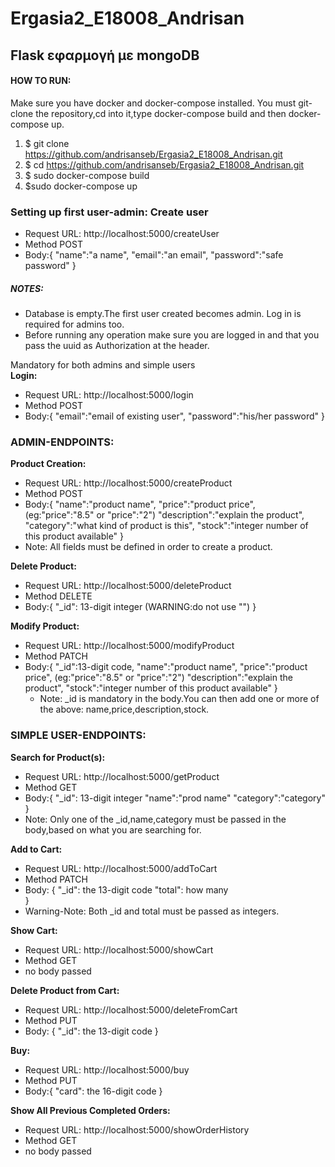 # Ergasia2_E18008_Andrisan
## Flask εφαρμογή με mongoDB

#### HOW TO RUN:
Make sure you have docker and docker-compose installed.
You must git-clone the repository,cd into it,type docker-compose build and then docker-compose up.

1. $ git clone https://github.com/andrisanseb/Ergasia2_E18008_Andrisan.git
1. $ cd https://github.com/andrisanseb/Ergasia2_E18008_Andrisan.git
1. $ sudo docker-compose build
1. $sudo docker-compose up


### Setting up first user-admin: **Create user**
  - Request URL: http://localhost:5000/createUser
  - Method POST
  - Body:{
    "name":"a name",
    "email":"an email",
    "password":"safe password"
      }
      
      
##### NOTES:
- Database is empty.The first user created becomes admin. Log in is required for admins too.
- Before running any operation make sure you are logged in and that you pass the uuid as Authorization at the header.
      
      
Mandatory for both admins and simple users    
**Login:**
  - Request URL: http://localhost:5000/login
  - Method POST
  - Body:{
    "email":"email of existing user",
    "password":"his/her password"
      }


### ADMIN-ENDPOINTS:

**Product Creation:**
  - Request URL: http://localhost:5000/createProduct
  - Method POST
  - Body:{
    "name":"product name",
    "price":"product price", (eg:"price":"8.5" or "price":"2")
    "description":"explain the product",
    "category":"what kind of product is this",
    "stock":"integer number of this product available"
      }
   - Note: All fields must be defined in order to create a product. 

**Delete Product:**
  - Request URL: http://localhost:5000/deleteProduct
  - Method DELETE
  - Body:{
    "_id": 13-digit integer (WARNING:do not use "") 
      }
      

**Modify Product:**
  - Request URL: http://localhost:5000/modifyProduct
  - Method PATCH
  - Body:{
    "_id":13-digit code,
    "name":"product name",
    "price":"product price", (eg:"price":"8.5" or "price":"2")
    "description":"explain the product",
    "stock":"integer number of this product available"
      }
    - Note: _id is mandatory in the body.You can then add one or more of the above: name,price,description,stock.


### SIMPLE USER-ENDPOINTS:

**Search for Product(s):**
  - Request URL: http://localhost:5000/getProduct
  - Method GET
  - Body:{
        "_id": 13-digit integer
        "name":"prod name"
         "category":"category"
         }
   - Note: Only one of the _id,name,category must be passed in the body,based on what you are searching for.


**Add to Cart:**
  - Request URL: http://localhost:5000/addToCart
  - Method PATCH
  - Body:
        {
            "_id": the 13-digit code 
            "total": how many  
        } 
   - Warning-Note: Both _id and total must be passed as integers.

  
**Show Cart:**
  - Request URL: http://localhost:5000/showCart
  - Method GET
  - no body passed
  
  
**Delete Product from Cart:**
  - Request URL: http://localhost:5000/deleteFromCart
  - Method PUT
  - Body:
        {
            "_id": the 13-digit code 
        }


**Buy:**
  - Request URL: http://localhost:5000/buy
  - Method PUT
  - Body:{
          "card": the 16-digit code
         }


**Show All Previous Completed Orders:**
  - Request URL: http://localhost:5000/showOrderHistory
  - Method GET
  - no body passed
  

